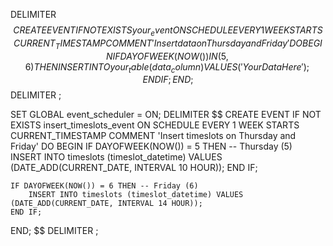 DELIMITER $$
CREATE EVENT IF NOT EXISTS your_event
ON SCHEDULE EVERY 1 WEEK
STARTS CURRENT_TIMESTAMP
COMMENT 'Insert data on Thursday and Friday'
DO
BEGIN
    IF DAYOFWEEK(NOW()) IN (5, 6) THEN
        INSERT INTO your_table (data_column) VALUES ('Your Data Here');
    END IF;
END;
$$
DELIMITER ;

SET GLOBAL event_scheduler = ON;
DELIMITER $$
CREATE EVENT IF NOT EXISTS insert_timeslots_event
ON SCHEDULE EVERY 1 WEEK
STARTS CURRENT_TIMESTAMP
COMMENT 'Insert timeslots on Thursday and Friday'
DO
BEGIN
    IF DAYOFWEEK(NOW()) = 5 THEN -- Thursday (5)
        INSERT INTO timeslots (timeslot_datetime) VALUES (DATE_ADD(CURRENT_DATE, INTERVAL 10 HOUR));
    END IF;
    
    IF DAYOFWEEK(NOW()) = 6 THEN -- Friday (6)
        INSERT INTO timeslots (timeslot_datetime) VALUES (DATE_ADD(CURRENT_DATE, INTERVAL 14 HOUR));
    END IF;
END;
$$
DELIMITER ;
